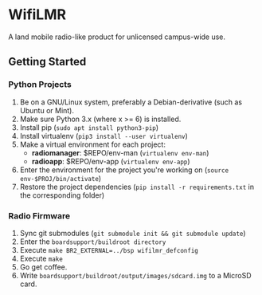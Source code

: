 # WifiLMR
A land mobile radio-like product for unlicensed campus-wide use.

Getting Started
---------------

### Python Projects

1. Be on a GNU/Linux system, preferably a Debian-derivative (such as Ubuntu or Mint).
2. Make sure Python 3.x (where x >= 6) is installed.
3. Install pip (`sudo apt install python3-pip`)
4. Install virtualenv (`pip3 install --user virtualenv`)
5. Make a virtual environment for each project:
    * **radiomanager**: $REPO/env-man (`virtualenv env-man`)
    * **radioapp**: $REPO/env-app (`virtualenv env-app`)
6. Enter the environment for the project you're working on (`source env-$PROJ/bin/activate`)
7. Restore the project dependencies (`pip install -r requirements.txt` in the corresponding folder)

### Radio Firmware

1. Sync git submodules (`git submodule init && git submodule update`)
2. Enter the `boardsupport/buildroot directory`
3. Execute `make BR2_EXTERNAL=../bsp wifilmr_defconfig`
4. Execute `make`
5. Go get coffee.
6. Write `boardsupport/buildroot/output/images/sdcard.img` to a MicroSD card.
